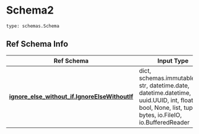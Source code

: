 # Schema2
```
type: schemas.Schema
```

## Ref Schema Info
Ref Schema | Input Type | Output Type
---------- | ---------- | -----------
[**ignore_else_without_if.IgnoreElseWithoutIf**](../../../../../../../../components/schema/ignore_else_without_if.md) | dict, schemas.immutabledict, str, datetime.date, datetime.datetime, uuid.UUID, int, float, bool, None, list, tuple, bytes, io.FileIO, io.BufferedReader | schemas.immutabledict, str, float, int, bool, None, tuple, bytes, io.FileIO
